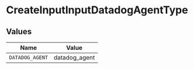 # CreateInputInputDatadogAgentType


## Values

| Name            | Value           |
| --------------- | --------------- |
| `DATADOG_AGENT` | datadog_agent   |